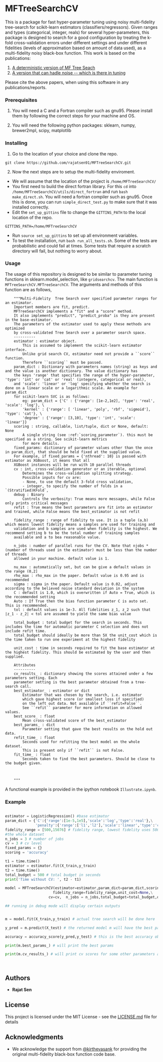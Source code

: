 # MFTreeSearchCV

This is a package for fast hyper-parameter tuning using noisy multi-fidelity tree-search for scikit-learn estimators (classifiers/regressors). Given ranges and types (categorical, integer, reals) for several hyper-parameters, this package is designed to search for a good configuration by treating the k-fold cross-validation errors under different settings and under different fidelities (levels of approximation based on amount of data used), as a multi-fidelity noisy black-box function. This work is based on the publications:

1. [A deterministic version of MF Tree Seach](http://proceedings.mlr.press/v80/sen18a/sen18a.pdf)
2. [A version that can hadle noise -- which is there in tuning](https://arxiv.org/pdf/1810.10482)

Please cite the above papers, when using this software in any publications/reports. 


### Prerequisites

1. You will need a C and a Fortran compiler such as gnu95. Please install them by following the correct steps for your machine and OS. 

2. You will need the following python packages: sklearn, numpy, brewer2mpl, scipy, matplotlib

### Installing

1. Go to the location of your choice and clone the repo.

```
git clone https://github.com/rajatsen91/MFTreeSearchCV.git
```

2. Now the next steps are to setup the multi-fidelity enviroment. 
- We will assume that the location of the project is `/home/MFTreeSearchCV/`
- You first need to build the direct fortran library. For this `cd` into
  `/home/MFTreeSearchCV/utils/direct_fortran` and run `bash make_direct.sh`. You will need a fortran compiler
  such as gnu95. Once this is done, you can run `simple_direct_test.py` to make sure that
  it was installed correctly.
- Edit the `set_up_gittins` file to change the `GITTINS_PATH` to the local location of the repo. 
```
GITTINS_PATH=/home/MFTreeSearchCV
``` 
- Run `source set_up_gittins` to set up all environment variables.
- To test the installation, run `bash run_all_tests.sh`. Some of the tests are
  probabilistic and could fail at times. Some tests that require a scratch directory will fail,
  but nothing to worry about. 


### Usage 

The usage of this repository is designed to be similar to parameter tuning functions in sklearn.model_selection, like `gridsearchcv`. The main function is `MFTreeSearchCV.MFTreeSearchCV`. The arguments and methods of this function are as follows,

```
	"""Multi-Fidelity  Tree Search over specified parameter ranges for an estimator.
	Important members are fit, predict.
	MFTreeSearchCV implements a "fit" and a "score" method.
	It also implements "predict", "predict_proba" is they are present in the base-estimator.
	The parameters of the estimator used to apply these methods are optimized
	by cross-validated Tree Search over a parameter search space.
	----------
	estimator : estimator object.
		This is assumed to implement the scikit-learn estimator interface.
		Unlike grid search CV, estimator need not provide a ``score`` function.
		Therefore ``scoring`` must be passed. 
	param_dict : Dictionary with parameters names (string) as keys and and the value is another dictionary. The value dictionary has
	the keys 'range' that specifies the range of the hyper-parameter, 'type': 'int' or 'cat' or 'real' (integere, categorical or real),
	and 'scale': 'linear' or 'log' specifying whether the search is done on a linear scale or a logarithmic scale. An example for param_dict
	for scikit-learn SVC is as follows:
		eg: param_dict = {'C' : {'range': [1e-2,1e2], 'type': 'real', 'scale': 'log'}, \
		'kernel' : {'range': [ 'linear', 'poly', 'rbf', 'sigmoid'], 'type': 'cat'}, \
		'degree' : {'range': [3,10], 'type': 'int', 'scale': 'linear'}}
	scoring : string, callable, list/tuple, dict or None, default: None
		A single string (see :ref:`scoring_parameter`). this must be specified as a string. See scikit-learn metrics 
		for more details. 
	fixed_params: dictionary of parameter values other than the once in param_dict, that should be held fixed at the supplied value.
	For example, if fixed_params = {'nthread': 10} is passed with estimator as XGBoost, it means that all
	XGBoost instances will be run with 10 parallel threads
	cv : int, cross-validation generator or an iterable, optional
		Determines the cross-validation splitting strategy.
		Possible inputs for cv are:
		- None, to use the default 3-fold cross validation,
		- integer, to specify the number of folds in a `(Stratified)KFold`,
	debug : Binary
		Controls the verbosity: True means more messages, while False only prints critical messages
	refit : True means the best parameters are fit into an estimator and trained, while False means the best_estimator is not refit

	fidelity_range : range of fidelity to use. It is a tuple (a,b) which means lowest fidelity means a samples are used for training and 
	validation and b samples are used when fidelity is the highest. We recommend setting b to be the total number of training samples
	available and a to bea reasonable value. 
	
	n_jobs : number of parallel runs for the CV. Note that njobs * (number of threads used in the estimator) must be less than the number of threads 
	allowed in your machine. default value is 1. 

	nu_max : automatically set, but can be give a default values in the range (0,2]
	rho_max : rho_max in the paper. Default value is 0.95 and is recommended
	sigma : sigma in the paper. Default value is 0.02, adjust according to the believed noise standard deviation in the system
	C : default is 1.0, which is overwritten if Auto = True, which is the recommended setting
	Auto : If True then the bias function parameter C is auto set. This is recommended. 
	tol : default values is 1e-3. All fidelities z_1, z_2 such that |z_1 - z_2| < tol are assumed to yield the same bias value

	total_budget : total budget for the search in seconds. This includes the time for automatic parameter C selection and does not include refit time. 
	total_budget should ideally be more than 5X the unit_cost which is the time taken to run one experiment at the highest fidelity
	
	unit_cost : time in seconds required to fit the base estimator at the highest fidelity. This should be estimated by the user and then supplied. 
	
	Attributes
	----------
	cv_results_ : dictionary showing the scores attained under a few parameters setting. Each
	parameter setting is the best parameter obtained from a tree-search call. 
	best_estimator_ : estimator or dict
		Estimator that was chosen by the search, i.e. estimator
		which gave highest score (or smallest loss if specified)
		on the left out data. Not available if ``refit=False``.
		See ``refit`` parameter for more information on allowed values.
	best_score_ : float
		Mean cross-validated score of the best_estimator
	best_params_ : dict
		Parameter setting that gave the best results on the hold out data.
	refit_time_ : float
		Seconds used for refitting the best model on the whole dataset.
		This is present only if ``refit`` is not False.
	fit_time_ : float
		Seconds taken to find the best parameters. Should be close to the budget given. 
	

	
	"""

```

A functional example is provided in the ipython notebook `Illustrate.ipynb`. 


### Example

```python

estimator = LogisticRegression() #base estimator
param_dict = {'C':{'range':[1e-5,1e5],'scale':'log','type':'real'},\
              'penalty':{'range':['l1','l2'],'scale':'linear','type':'cat'}} #parameter space
fidelity_range = [500,15076] # fidelity range, lowest fidelity uses 500 samples while the highest one uses 
#the whole dataset  
n_jobs = 3 # number of jobs
cv = 3 # cv level
fixed_params = {}
scoring = 'accuracy'

t1 = time.time()
estimator = estimator.fit(X_train,y_train)
t2 = time.time()
total_budget = 500 # total budget in seconds
print('Time without CV: ', t2 - t1)

model = MFTreeSearchCV(estimator=estimator,param_dict=param_dict,scoring=scoring,\
                      fidelity_range=fidelity_range,unit_cost=None,\
                    cv=cv,  n_jobs = n_jobs,total_budget=total_budget,debug = True,fixed_params=fixed_params)

## running in debug mode will display certain outputs


m = model.fit(X_train,y_train) # actual tree search will be done here 

y_pred = m.predict(X_test) # the returned model m will have the best parameters fitted as 'refit = True'

accuracy = accuracy_score(y_pred,y_test) # this is the best accuracy obtained

print(m.best_params_) # will print the best params 

print(m.cv_results_) # will print cv scores for some other parameters as well, that were close




```



## Authors

* **Rajat Sen** 

## License

This project is licensed under the MIT License - see the [LICENSE.md](LICENSE.md) file for details

## Acknowledgments

* We acknowledge the support from [@kirthevasank](https://github.com/kirthevasank) for providing the original multi-fidelity black-box function code base.
